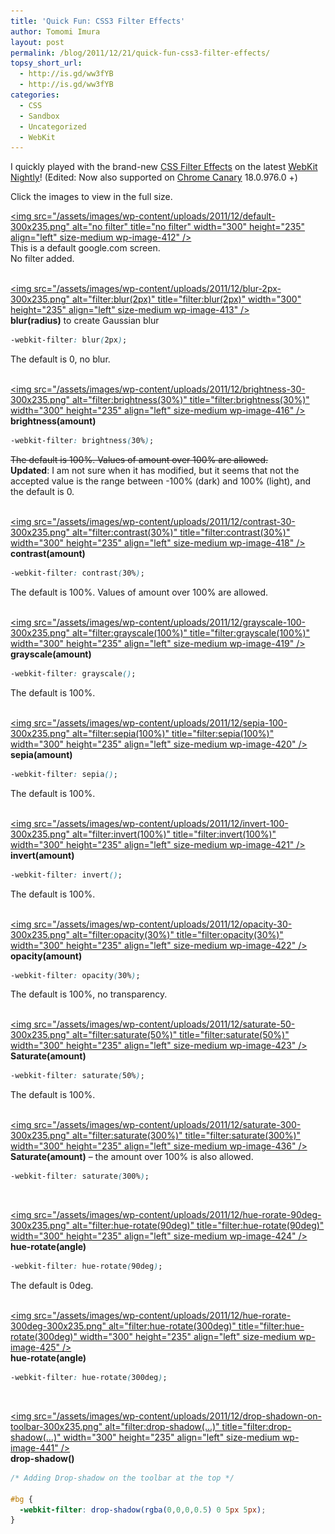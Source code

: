 ```yaml
---
title: 'Quick Fun: CSS3 Filter Effects'
author: Tomomi Imura
layout: post
permalink: /blog/2011/12/21/quick-fun-css3-filter-effects/
topsy_short_url:
  - http://is.gd/ww3fYB
  - http://is.gd/ww3fYB
categories:
  - CSS
  - Sandbox
  - Uncategorized
  - WebKit
---
```

I quickly played with the brand-new <a href="https://dvcs.w3.org/hg/FXTF/raw-file/tip/filters/index.html" target="_blank">CSS Filter Effects</a> on the latest <a href="http://nightly.webkit.org" target="_blank">WebKit Nightly</a>! (Edited: Now also supported on <a href="http://tools.google.com/dlpage/chromesxs" target="_blank">Chrome Canary</a> 18.0.976.0 +)

Click the images to view in the full size.

[<img src="/assets/images/wp-content/uploads/2011/12/default-300x235.png" alt="no filter" title="no filter" width="300" height="235" align="left" size-medium wp-image-412" />][1]  
This is a default google.com screen.  
No filter added.  
<br clear="all" />

[<img src="/assets/images/wp-content/uploads/2011/12/blur-2px-300x235.png" alt="filter:blur(2px)" title="filter:blur(2px)" width="300" height="235" align="left" size-medium wp-image-413" />][2]  
**blur(radius)** to create Gaussian blur

```css
-webkit-filter: blur(2px);
```

The default is 0, no blur.  
<br clear="all" />

[<img src="/assets/images/wp-content/uploads/2011/12/brightness-30-300x235.png" alt="filter:brightness(30%)" title="filter:brightness(30%)" width="300" height="235" align="left" size-medium wp-image-416" />][3]  
**brightness(amount)**

```css
-webkit-filter: brightness(30%);
```

<del>The default is 100%. Values of amount over 100% are allowed.</del>  
**Updated**: I am not sure when it has modified, but it seems that not the accepted value is the range between -100% (dark) and 100% (light), and the default is 0.  
<br clear="all" />

[<img src="/assets/images/wp-content/uploads/2011/12/contrast-30-300x235.png" alt="filter:contrast(30%)" title="filter:contrast(30%)" width="300" height="235" align="left" size-medium wp-image-418" />][4]  
**contrast(amount)**

```css
-webkit-filter: contrast(30%);
```

The default is 100%. Values of amount over 100% are allowed.  
<br clear="all" />

[<img src="/assets/images/wp-content/uploads/2011/12/grayscale-100-300x235.png" alt="filter:grayscale(100%)" title="filter:grayscale(100%)" width="300" height="235" align="left" size-medium wp-image-419" />][5]  
**grayscale(amount)**

```css
-webkit-filter: grayscale();
```

The default is 100%.  
<br clear="all" />

[<img src="/assets/images/wp-content/uploads/2011/12/sepia-100-300x235.png" alt="filter:sepia(100%)" title="filter:sepia(100%)" width="300" height="235" align="left" size-medium wp-image-420" />][6]  
**sepia(amount)**

```css
-webkit-filter: sepia();
```

The default is 100%.  
<br clear="all" />

[<img src="/assets/images/wp-content/uploads/2011/12/invert-100-300x235.png" alt="filter:invert(100%)" title="filter:invert(100%)" width="300" height="235" align="left" size-medium wp-image-421" />][7]  
**invert(amount)**

```css
-webkit-filter: invert();
```

The default is 100%.  
<br clear="all" />

[<img src="/assets/images/wp-content/uploads/2011/12/opacity-30-300x235.png" alt="filter:opacity(30%)" title="filter:opacity(30%)" width="300" height="235" align="left" size-medium wp-image-422" />][8]  
**opacity(amount)**

```css
-webkit-filter: opacity(30%);
```

The default is 100%, no transparency.  
<br clear="all" />

[<img src="/assets/images/wp-content/uploads/2011/12/saturate-50-300x235.png" alt="filter:saturate(50%)" title="filter:saturate(50%)" width="300" height="235" align="left" size-medium wp-image-423" />][9]  
**Saturate(amount)**

```css
-webkit-filter: saturate(50%);
```

The default is 100%.  
<br clear="all" />

[<img src="/assets/images/wp-content/uploads/2011/12/saturate-300-300x235.png" alt="filter:saturate(300%)" title="filter:saturate(300%)" width="300" height="235" align="left" size-medium wp-image-436" />][10]  
**Saturate(amount)** &#8211; the amount over 100% is also allowed.

```css
-webkit-filter: saturate(300%);
```

<br clear="all" />

[<img src="/assets/images/wp-content/uploads/2011/12/hue-rorate-90deg-300x235.png" alt="filter:hue-rotate(90deg)" title="filter:hue-rotate(90deg)" width="300" height="235" align="left" size-medium wp-image-424" />][11]  
**hue-rotate(angle)**

```css
-webkit-filter: hue-rotate(90deg);
```

The default is 0deg.  
<br clear="all" />

[<img src="/assets/images/wp-content/uploads/2011/12/hue-rorate-300deg-300x235.png" alt="filter:hue-rotate(300deg)" title="filter:hue-rotate(300deg)" width="300" height="235" align="left" size-medium wp-image-425" />][12]  
**hue-rotate(angle)**

```css
-webkit-filter: hue-rotate(300deg);
```

<br clear="all" />

[<img src="/assets/images/wp-content/uploads/2011/12/drop-shadown-on-toolbar-300x235.png" alt="filter:drop-shadow(...)" title="filter:drop-shadow(...)" width="300" height="235" align="left" size-medium wp-image-441" />][13]  
**drop-shadow(<shadow>)**

```css
/* Adding Drop-shadow on the toolbar at the top */

#bg {
  -webkit-filter: drop-shadow(rgba(0,0,0,0.5) 0 5px 5px);
}
```

<br clear="all" />

 [1]: /assets/images/wp-content/uploads/2011/12/default.png
 [2]: /assets/images/wp-content/uploads/2011/12/blur-2px.png
 [3]: /assets/images/wp-content/uploads/2011/12/brightness-30.png
 [4]: /assets/images/wp-content/uploads/2011/12/contrast-30.png
 [5]: /assets/images/wp-content/uploads/2011/12/grayscale-100.png
 [6]: /assets/images/wp-content/uploads/2011/12/sepia-100.png
 [7]: /assets/images/wp-content/uploads/2011/12/invert-100.png
 [8]: /assets/images/wp-content/uploads/2011/12/opacity-30.png
 [9]: /assets/images/wp-content/uploads/2011/12/saturate-50.png
 [10]: /assets/images/wp-content/uploads/2011/12/saturate-300.png
 [11]: /assets/images/wp-content/uploads/2011/12/hue-rorate-90deg.png
 [12]: /assets/images/wp-content/uploads/2011/12/hue-rorate-300deg.png
 [13]: /assets/images/wp-content/uploads/2011/12/drop-shadown-on-toolbar.png